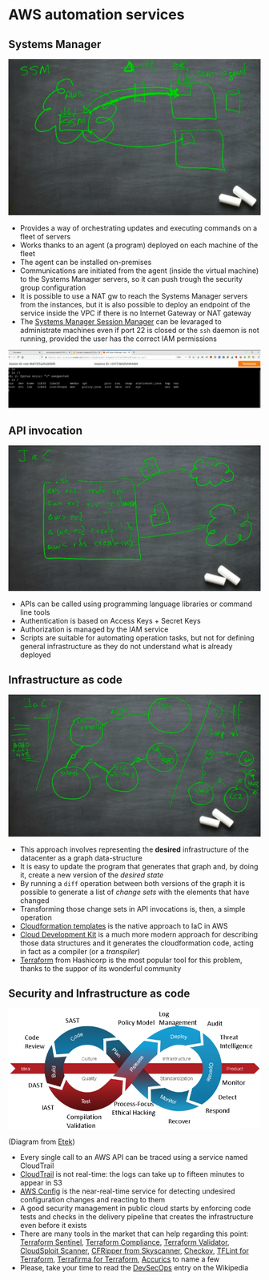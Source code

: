  # AWS automation services

 ## Systems Manager

![SSM diagram](ssm.png)

 * Provides a way of orchestrating updates and executing commands on a fleet of servers
 * Works thanks to an agent (a program) deployed on each machine of the fleet
 * The agent can be installed on-premises
 * Communications are initiated from the agent (inside the virtual machine) to the Systems Manager servers, so it can push trough the security group configuration
 * It is possible to use a NAT gw to reach the Systems Manager servers from the instances, but it is also possible to deploy an endpoint of the service inside the VPC if there is no Internet Gateway or NAT gateway
* The [Systems Manager Session Manager](https://docs.aws.amazon.com/systems-manager/latest/userguide/session-manager.html) can be levaraged to administrate machines even if port 22 is closed or the `ssh` daemon is not running, provided the user has the correct IAM permissions

![Session Manager](ssm-session-manager.png)

## API invocation

![Script example](scripts.png)

* APIs can be called using programming language libraries or command line tools
* Authentication is based on Access Keys + Secret Keys
* Authorization is managed by the IAM service
* Scripts are suitable for automating operation tasks, but not for defining general infrastructure as they do not understand what is already deployed

## Infrastructure as code

![Graph diagram](../03-Automation/iac.png)

* This approach involves representing the **desired** infrastructure of the datacenter as a graph data-structure
* It is easy to update the program that generates that graph and, by doing it, create a new version of the *desired state*
* By running a `diff` operation between both versions of the graph it is possible to generate a list of *change sets* with the elements that have changed
* Transforming those change sets in API invocations is, then, a simple operation
* [Cloudformation templates](https://docs.aws.amazon.com/AWSCloudFormation/latest/UserGuide/template-anatomy.html) is the native approach to IaC in AWS
* [Cloud Development Kit](https://docs.aws.amazon.com/cdk/latest/guide/home.html) is a much more modern approach for describing those data structures and it generates the cloudformation code, acting in fact as a compiler (or a *transpiler*)
* [Terraform](https://www.terraform.io/) from Hashicorp is the most popular tool for this problem, thanks to the suppor of its wonderful community

## Security and Infrastructure as code

![DevSecOps stages](devsecops.png)

(Diagram from [Etek](https://etek.com/devsecops/))

* Every single call to an AWS API can be traced using a service named CloudTrail
* [CloudTrail](https://aws.amazon.com/cloudtrail/?nc1=h_ls) is not real-time: the logs can take up to fifteen minutes to appear in S3
* [AWS Config](https://aws.amazon.com/config/?nc1=h_ls) is the near-real-time service for detecting undesired configuration changes and reacting to them
* A good security management in public cloud starts by enforcing code tests and checks in the delivery pipeline that creates the infrastructure even before it exists
* There are many tools in the market that can help regarding this point: [Terraform Sentinel](https://www.terraform.io/docs/cloud/sentinel/index.html), [Terraform Compliance](https://github.com/eerkunt/terraform-compliance), [Terraform Validator](https://github.com/GoogleCloudPlatform/terraform-validator), [CloudSploit Scanner](https://cloudsploit.com/cloudformation), [CFRipper from Skyscanner](https://medium.com/@SkyscannerEng/cfripper-a-static-code-analysis-tool-for-cloudformation-scripts-6ffb6b363446), [Checkov](https://www.checkov.io), [TFLint for Terraform](https://github.com/terraform-linters/tflint), [Terrafirma for Terraform](https://github.com/wayfair/terrafirma), [Accurics](https://www.accurics.com/products/accurics/#platform-capabilities/) to name a few
* Please, take your time to read the [DevSecOps](https://en.wikipedia.org/wiki/DevOps) entry on the Wikipedia